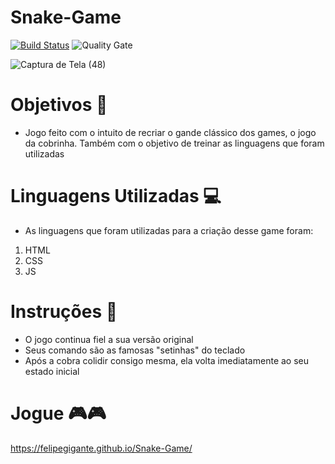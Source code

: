 # Snake-Game

[![Build Status](https://travis-ci.org/condessalovelace/mavenquickstart.svg?branch=master)](https://travis-ci.org/condessalovelace/mavenquickstart) 
![Quality Gate](https://sonarcloud.io/api/project_badges/measure?project=br.com%3Amavenquickstart&metric=alert_status)

![Captura de Tela (48)](https://user-images.githubusercontent.com/61218356/90488615-8ed1da80-e112-11ea-8fee-2a8696209a97.png)

# Objetivos 🎯
- Jogo feito com o intuito de recriar o gande clássico dos games, o jogo da cobrinha. Também com o objetivo de treinar as linguagens que foram utilizadas

# Linguagens Utilizadas 💻
- As linguagens que foram utilizadas para a criação desse game foram:
1. HTML
2. CSS
3. JS

# Instruções 📖
- O jogo continua fiel a sua versão original
- Seus comando são as famosas "setinhas" do teclado
- Após a cobra colidir consigo mesma, ela volta imediatamente ao seu estado inicial

# Jogue 🎮🎮
https://felipegigante.github.io/Snake-Game/
